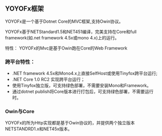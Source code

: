 ##   YOYOFx框架
YOYOFx是一个基于Dotnet Core的MVC框架,支持Owin协议。

YOYOFx基于NETStandard1.5和NET451编译，完美支持在Core和full framework(如.net framework 4.5x或mono 4.x)上的运行。

特性：
YOYOFx的Mvc是基于Owin跑在Core的Web Framework
### 跨平台特性：
*   .NET framework 4.5x和Mono4.x上直接SelfHost或使用Tinyfox跨平台运行;
*   .NET Core 1.0 RC2 实现跨平台运行； 
*   使用Tinyfox独立版，可支持绿色部署，不需要安装Mono和Framework。
*   通过dotnet publish将Core版本进行打包后，可支持绿色部署，不需要运行时。

### Owin与Core
YOYOFx的所为Http实现都是基于Owin协议的，并提供两个独立版本NETSTANDRD1.x和NET45x版本。
